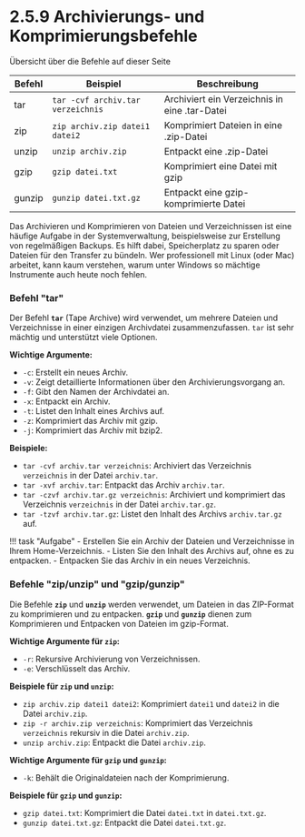 # 2.5.9 Archivierungs- und Komprimierungsbefehle

Übersicht über die Befehle auf dieser Seite

| Befehl  | Beispiel | Beschreibung |
|---------|----------|--------------|
| tar     | `tar -cvf archiv.tar verzeichnis` | Archiviert ein Verzeichnis in eine .tar-Datei |
| zip     | `zip archiv.zip datei1 datei2` | Komprimiert Dateien in eine .zip-Datei |
| unzip   | `unzip archiv.zip` | Entpackt eine .zip-Datei |
| gzip    | `gzip datei.txt` | Komprimiert eine Datei mit gzip |
| gunzip  | `gunzip datei.txt.gz` | Entpackt eine gzip-komprimierte Datei |


Das Archivieren und Komprimieren von Dateien und Verzeichnissen ist eine häufige Aufgabe in der Systemverwaltung, beispielsweise zur Erstellung von regelmäßigen Backups. Es hilft dabei, Speicherplatz zu sparen oder Dateien für den Transfer zu bündeln. Wer professionell mit Linux (oder Mac) arbeitet, kann kaum verstehen, warum unter Windows so mächtige Instrumente auch heute noch fehlen.

### Befehl "**tar**"

Der Befehl **`tar`** (Tape Archive) wird verwendet, um mehrere Dateien und Verzeichnisse in einer einzigen Archivdatei zusammenzufassen. `tar` ist sehr mächtig und unterstützt viele Optionen.

**Wichtige Argumente:**

- `-c`: Erstellt ein neues Archiv.
- `-v`: Zeigt detaillierte Informationen über den Archivierungsvorgang an.
- `-f`: Gibt den Namen der Archivdatei an.
- `-x`: Entpackt ein Archiv.
- `-t`: Listet den Inhalt eines Archivs auf.
- `-z`: Komprimiert das Archiv mit gzip.
- `-j`: Komprimiert das Archiv mit bzip2.

**Beispiele:**

- `tar -cvf archiv.tar verzeichnis`: Archiviert das Verzeichnis `verzeichnis` in der Datei `archiv.tar`.
- `tar -xvf archiv.tar`: Entpackt das Archiv `archiv.tar`.
- `tar -czvf archiv.tar.gz verzeichnis`: Archiviert und komprimiert das Verzeichnis `verzeichnis` in der Datei `archiv.tar.gz`.
- `tar -tzvf archiv.tar.gz`: Listet den Inhalt des Archivs `archiv.tar.gz` auf.

!!! task "Aufgabe"
    - Erstellen Sie ein Archiv der Dateien und Verzeichnisse in Ihrem Home-Verzeichnis.
    - Listen Sie den Inhalt des Archivs auf, ohne es zu entpacken.
    - Entpacken Sie das Archiv in ein neues Verzeichnis.

### Befehle "**zip/unzip**" und "**gzip/gunzip**"

Die Befehle **`zip`** und **`unzip`** werden verwendet, um Dateien in das ZIP-Format zu komprimieren und zu entpacken. **`gzip`** und **`gunzip`** dienen zum Komprimieren und Entpacken von Dateien im gzip-Format.

**Wichtige Argumente für `zip`:**

- `-r`: Rekursive Archivierung von Verzeichnissen.
- `-e`: Verschlüsselt das Archiv.

**Beispiele für `zip` und `unzip`:**

- `zip archiv.zip datei1 datei2`: Komprimiert `datei1` und `datei2` in die Datei `archiv.zip`.
- `zip -r archiv.zip verzeichnis`: Komprimiert das Verzeichnis `verzeichnis` rekursiv in die Datei `archiv.zip`.
- `unzip archiv.zip`: Entpackt die Datei `archiv.zip`.

**Wichtige Argumente für `gzip` und `gunzip`:**

- `-k`: Behält die Originaldateien nach der Komprimierung.

**Beispiele für `gzip` und `gunzip`:**

- `gzip datei.txt`: Komprimiert die Datei `datei.txt` in `datei.txt.gz`.
- `gunzip datei.txt.gz`: Entpackt die Datei `datei.txt.gz`.

